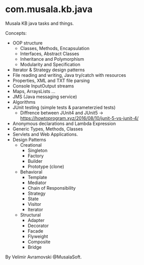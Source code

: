 # com.musala.kb.java

Musala KB java tasks and things.

Concepts:

- OOP structure
	+ Classes, Methods, Encapsulation
	+ Interfaces, Abstract Classes
	+ Inheritance and Polymorphism
	+ Modularity and Specification
- Iterator & Strategy design patterns
- File reading and writing, Java try/catch with resources
- Properties, XML and TXT file parsing
- Console InputOutput streams
- Maps, ArraysLists ...
- JMS (Java messaging service)
- Algorithms
- JUnit testing (simple tests & parameterzied tests)
  	- Diffrence between JUnit4 and JUnit5 -> https://howtoprogram.xyz/2016/08/10/junit-5-vs-junit-4/
- Anonymous declarations and Lambda Expression
- Generic Types, Methods, Classes
- Servlets and Web Applications.
- Design Patterns
	- Creational 
		- Singleton
		- Factory
		- Builder
		- Prototype (clone)
	- Behavioral
		- Template 
		- Mediator 
		- Chain of Responsibility
		- Strategy
		- State
		- Visitor
		- Iterator
	- Structural
		- Adapter
		- Decorator
		- Facade
		- Flyweight
		- Composite
		- Bridge

By Velimir Avramovski @MusalaSoft.
